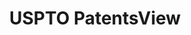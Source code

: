 ---
bigquery: https://console.cloud.google.com/bigquery?p=patents-public-data&d=patentsview&page=dataset
citation: Attribution should be given to PatentsView for use, distribution, or derivative
  works.
code: https://github.com/CSSIP-AIR/PatentsView-Code-Snippets/
contributors: USPTO
cost: None
description: 'PatentsView includes US patent data including raw data (summaries, applications,
  pregrant applications), disambugations of inventors and assignees, and inventor
  gender estimates.  Also foreign priority data, # of figures and sheets, and government
  interest statements.'
documentation: https://patentsview.org/query/builder-faqs
last_edit: 04/09/2022, 20:44:17
location: https://patentsview.org/
maintained_by: USPTO
record_creation_timestamp: 12/2/2020 17:20:46
schema_fields:
- group
- disamb_inventor_id_20171003
- subsection_id
- uuid
- role
- disamb_inventor_id_20171226
- withdrawn
- disamb_assignee_id_20190820
- f371_date
- type
- attribution_status
- disamb_assignee_id_20191231
- disamb_assignee_id_20200929
- classification_status
- main_group
- disamb_inventor_id_20170307
- exemplary
- state
- organization
- publication_number
- name_last
- longitude
- _371_date
- organization_id
- designation
- applicant_type
- classification_value
- num_claims
- subgroup_id
- county_fips
- subgroup
- disamb_inventor_id_20191008
- gi_statement
- latlong
- disamb_inventor_id_20200630
- title
- disamb_assignee_id_20190312
- mainclass_id
- category
- series_code
- kind
- term_extension
- field_title
- location_id
- subclass_id
- symbol_position
- deceased
- state_fips
- disamb_inventor_id_20200929
- level_one
- citation_id
- level_three
- term_grant
- disamb_assignee_id_20200331
- rule_47
- disamb_inventor_id_20191231
- inventor_id
- male_flag
- ipc_class
- text
- lname
- latin_name
- group_id
- county
- doctype
- number
- contract_award_number
- disamb_inventor_id_20201229
- disamb_inventor_id_20190312
- latitude
- length
- classification_level
- _102_date
- assignee_id
- rawassignee_id
- disamb_inventor_id_20190820
- field_id
- disamb_assignee_id_20200630
- disclaimer_date
- ipc_version_indicator
- f102_date
- level_two
- category_id
- name
- disamb_inventor_id_20180528
- abstract
- num
- patent_id
- status
- reldocno
- disamb_assignee_id_20181127
- rel_id
- lawyer_id
- disamb_inventor_id_20181127
- application_id
- subcategory_id
- filename
- num_figures
- sector_title
- date
- num_sheets
- section
- country_transformed
- doc_type
- rawinventor_id
- lapse_of_patent
- classification_data_source
- id
- term_disclaimer
- dependent
- disamb_inventor_id_20170808
- male
- action_date
- fname
- disamb_inventor_id_20200331
- sequence
- relkind
- rawlocation_id
- country
- section_id
- disamb_assignee_id_20191008
- subclass
- variety
- city
- name_first
shortname: patentsview
tags:
- disambiguation
- United States
- gender
terms_of_use: Creative Commons Attribution 4.0 International License.
timeframe: 1963-1999
title: USPTO PatentsView
uuid: cf1780b1-e265-4e49-8d1d-83b9cfe0fd9a
---